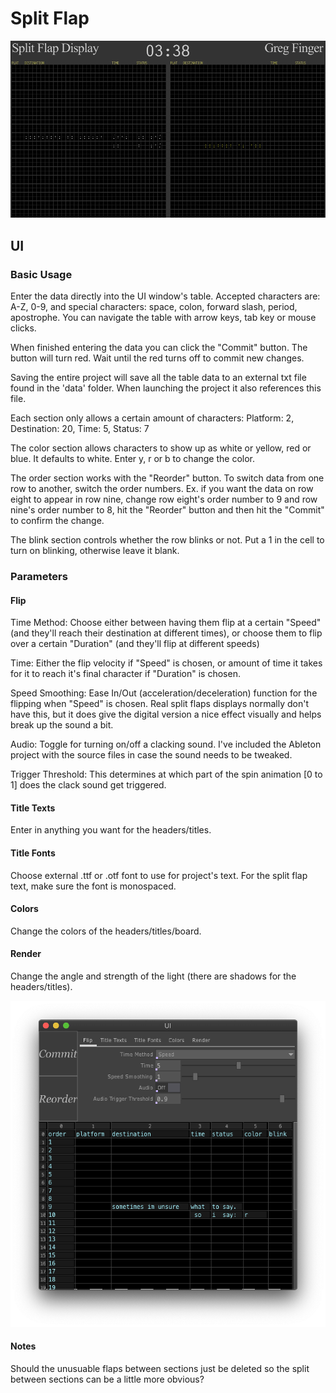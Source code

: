 # Split Flap

![gif](images/splitFlap.gif)

## UI

### Basic Usage
Enter the data directly into the UI window's table. Accepted characters are: A-Z, 0-9, and special characters: space, colon, forward slash, period, apostrophe. You can navigate the table with arrow keys, tab key or mouse clicks.

When finished entering the data you can click the "Commit" button. The button will turn red. Wait until the red turns off to commit new changes.

Saving the entire project will save all the table data to an external txt file found in the 'data' folder. When launching the project it also references this file.

Each section only allows a certain amount of characters:
Platform: 2, Destination: 20, Time: 5, Status: 7

The color section allows characters to show up as white or yellow, red or blue. It defaults to white. Enter y, r or b to change the color.

The order section works with the "Reorder" button. To switch data from one row to another, switch the order numbers. Ex. if you want the data on row eight to appear in row nine, change row eight's order number to 9 and row nine's order number to 8, hit the "Reorder" button and then hit the "Commit" to confirm the change.

The blink section controls whether the row blinks or not. Put a 1 in the cell to turn on blinking, otherwise leave it blank.

### Parameters
#### Flip
Time Method: Choose either between having them flip at a certain "Speed" (and they'll reach their destination at different times), or choose them to flip over a certain "Duration" (and they'll flip at different speeds)

Time: Either the flip velocity if "Speed" is chosen, or amount of time it takes for it to reach it's final character if "Duration" is chosen.

Speed Smoothing: Ease In/Out (acceleration/deceleration) function for the flipping when "Speed" is chosen. Real split flaps displays normally don't have this, but it does give the digital version a nice effect visually and helps break up the sound a bit.

Audio: Toggle for turning on/off a clacking sound. I've included the Ableton project with the source files in case the sound needs to be tweaked.

Trigger Threshold: This determines at which part of the spin animation [0 to 1] does the clack sound get triggered.

#### Title Texts
Enter in anything you want for the headers/titles.

#### Title Fonts
Choose external .ttf or .otf font to use for project's text. For the split flap text, make sure the font is monospaced.

#### Colors
Change the colors of the headers/titles/board.

#### Render
Change the angle and strength of the light (there are shadows for the headers/titles).

![params](images/params.png)

#### Notes
Should the unusuable flaps between sections just be deleted so the split between sections can be a little more obvious?
